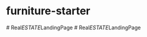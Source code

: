 # furniture-starter
#   R e a l _ E S T A T E _ L a n d i n g P a g e  
 #   R e a l _ E S T A T E _ L a n d i n g P a g e  
 